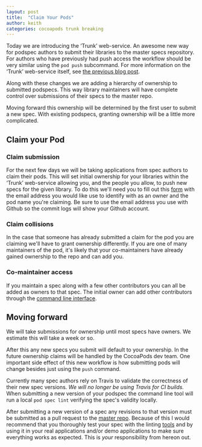 ```yaml
---
layout: post
title:  "Claim Your Pods"
author: keith
categories: cocoapods trunk breaking
---
```


Today we are introducing the ‘Trunk’ web-service. An awesome new way for podspec
authors to submit their libraries to the master specs repository. For
authors who have previously had push access the workflow should be very
similar using the `pod push` subcommand. For more information on the ‘Trunk’
web-service itself, see [the previous blog post](http://blog.cocoapods.org/CocoaPods-Trunk/).

Along with these changes we are adding a hierarchy of ownership to
submitted podspecs. This way library maintainers will have complete
control over submissions of their specs to the master repo.

<!-- more -->

Moving forward this ownership will be determined by the first user to
submit a new spec. With existing podspecs, granting ownership will be a
little more complicated.


## Claim your Pod
### Claim submission

For the next few days we will be taking applications from spec authors
to claim their pods. This will set initial ownership for your libraries
within the ‘Trunk’ web-service allowing you, and the people you allow, to push new
specs for the given library. To do this we'll need you to fill out
this [form](https://trunk.cocoapods.org/claims/new) with the email address 
you would like use to identify with as an owner and the pod name you're 
claiming. Be sure to use the email address you use with Github so the 
commit logs will show your Github account.


### Claim collisions

In the case that someone has already submitted a claim for the pod you
are claiming we'll have to grant ownership differently. If you are one
of many maintainers of the pod, it's likely that your co-maintainers have
already gained ownership to the repo and can add you.


### Co-maintainer access

If you maintain a spec along with a few other contributors you can all
be added as owners to that spec. The initial owner can add other
contributors through the [command line interface](http://guides.cocoapods.org/making/getting-setup-with-trunk).


## Moving forward

We will take submissions for ownership until most specs have owners. We
estimate this will take a week or so.

After this any new specs you submit will default to your ownership. In
the future ownership claims will be handled by the CocoaPods dev team. 
One important side effect of this new workflow is how submitting pods 
will change besides just using the `push` command. 

Currently many spec authors rely on Travis to validate the correctness 
of their new spec versions. _We will no longer be using Travis for CI builds._ 
When submitting a new version of your podspec the command line tool will 
run a local `pod spec lint` verifying the spec's validity locally. 

After submitting a new version of a spec any revisions to that version must 
be submitted as a pull request to the [master repo](https://github.com/CocoaPods/Specs). 
Because of this I would recommend that you thoroughly test your spec with the linting
[tools](http://guides.cocoapods.org/terminal/commands.html#pod_lib_lint)
and by using it in your real applications and/or demo applications to make sure
everything works as expected. This is _your_ responsibility from hereon out.
